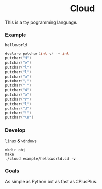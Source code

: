 # <h1><center> Cloud </center></h1>

This is a toy pogramming language.

### Example
`helloworld`
```cpp
declare putchar(int c) -> int
putchar("H")
putchar("e")
putchar("l")
putchar("l")
putchar("o")
putchar(",")
putchar(" ")
putchar("W")
putchar("o")
putchar("r")
putchar("l")
putchar("d")
putchar("!")
putchar("\n")

```

### Develop
`linux` & `windows`
```console
mkdir obj
make
./cloud example/helloworld.cd -v
```

### Goals
As simple as Python but as fast as CPlusPlus.